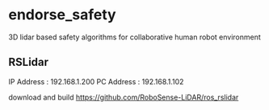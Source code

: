 # endorse_safety
3D lidar based safety algorithms for collaborative human robot environment

## RSLidar
IP Address : 192.168.1.200
PC Address : 192.168.1.102

download and build
https://github.com/RoboSense-LiDAR/ros_rslidar


